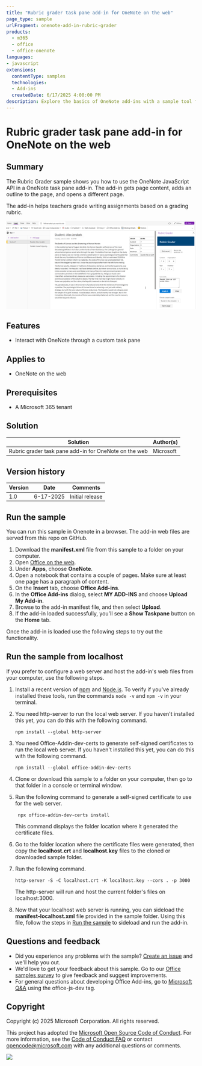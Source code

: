 ```yaml
---
title: "Rubric grader task pane add-in for OneNote on the web"
page_type: sample
urlFragment: onenote-add-in-rubric-grader
products:
  - m365
  - office
  - office-onenote
languages:
- javascript
extensions:
  contentType: samples
  technologies:
  - Add-ins
  createdDate: 6/17/2025 4:00:00 PM
description: Explore the basics of OneNote add-ins with a sample tool for teachers.
---
```


# Rubric grader task pane add-in for OneNote on the web

## Summary

The Rubric Grader sample shows you how to use the OneNote JavaScript API in a OneNote task pane add-in. The add-in gets page content, adds an outline to the page, and opens a different page.

The add-in helps teachers grade writing assignments based on a grading rubric.

![Rubric Grader task pane add-in in OneNote Online](assets/readme-images/rubric-grader.png)

## Features

- Interact with OneNote through a custom task pane

## Applies to

- OneNote on the web

## Prerequisites

- A Microsoft 365 tenant

## Solution

| Solution | Author(s) |
|---------|----------|
| Rubric grader task pane add-in for OneNote on the web | Microsoft |

## Version history

| Version  | Date | Comments |
|---------|------|---------|
| 1.0 | 6-17-2025 | Initial release |

## Run the sample
  
You can run this sample in Onenote in a browser. The add-in web files are served from this repo on GitHub.

1. Download the **manifest.xml** file from this sample to a folder on your computer.
1. Open [Office on the web](https://office.live.com/).
1. Under **Apps**, choose **OneNote**.
1. Open a notebook that contains a couple of pages. Make sure at least one page has a paragraph of content.
1. On the **Insert** tab, choose **Office Add-ins**.
1. In the **Office Add-ins** dialog, select **MY ADD-INS** and choose **Upload My Add-in**.
1. Browse to the add-in manifest file, and then select **Upload**.
1. If the add-in loaded successfully, you'll see a **Show Taskpane** button on the **Home** tab.

Once the add-in is loaded use the following steps to try out the functionality.

## Run the sample from localhost

If you prefer to configure a web server and host the add-in's web files from your computer, use the following steps.

1. Install a recent version of [npm](https://www.npmjs.com/get-npm) and [Node.js](https://nodejs.org/). To verify if you've already installed these tools, run the commands `node -v` and `npm -v` in your terminal.

1. You need http-server to run the local web server. If you haven't installed this yet, you can do this with the following command.

    ```console
    npm install --global http-server
    ```

1. You need Office-Addin-dev-certs to generate self-signed certificates to run the local web server. If you haven't installed this yet, you can do this with the following command.

    ```console
    npm install --global office-addin-dev-certs
    ```

1. Clone or download this sample to a folder on your computer, then go to that folder in a console or terminal window.

1. Run the following command to generate a self-signed certificate to use for the web server.

   ```console
    npx office-addin-dev-certs install
    ```

    This command displays the folder location where it generated the certificate files.

1. Go to the folder location where the certificate files were generated, then copy the **localhost.crt** and **localhost.key** files to the cloned or downloaded sample folder.

1. Run the following command.

    ```console
    http-server -S -C localhost.crt -K localhost.key --cors . -p 3000
    ```

    The http-server will run and host the current folder's files on localhost:3000.

1. Now that your localhost web server is running, you can sideload the **manifest-localhost.xml** file provided in the sample folder. Using this file, follow the steps in [Run the sample](#run-the-sample) to sideload and run the add-in.

## Questions and feedback

- Did you experience any problems with the sample? [Create an issue](https://github.com/OfficeDev/Office-Add-in-samples/issues/new/choose) and we'll help you out.
- We'd love to get your feedback about this sample. Go to our [Office samples survey](https://aka.ms/OfficeSamplesSurvey) to give feedback and suggest improvements.
- For general questions about developing Office Add-ins, go to [Microsoft Q&A](https://learn.microsoft.com/answers/topics/office-js-dev.html) using the office-js-dev tag.

## Copyright

Copyright (c) 2025 Microsoft Corporation. All rights reserved.

This project has adopted the [Microsoft Open Source Code of Conduct](https://opensource.microsoft.com/codeofconduct/). For more information, see the [Code of Conduct FAQ](https://opensource.microsoft.com/codeofconduct/faq/) or contact [opencode@microsoft.com](mailto:opencode@microsoft.com) with any additional questions or comments.

<img src="https://pnptelemetry.azurewebsites.net/pnp-officeaddins/samples/onenote-add-in-rubric-grader" />
